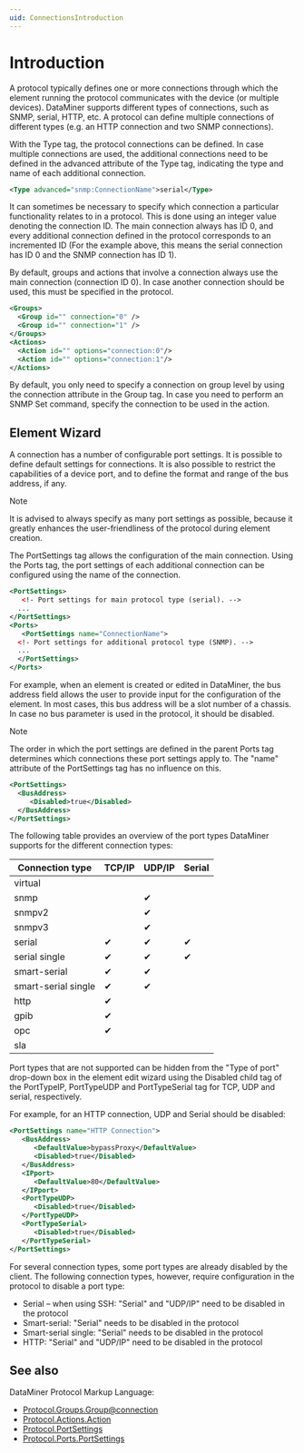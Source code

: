 ```yaml
---
uid: ConnectionsIntroduction
---
```


# Introduction

A protocol typically defines one or more connections through which the element running the protocol communicates with the device (or multiple devices). DataMiner supports different types of connections, such as SNMP, serial, HTTP, etc. A protocol can define multiple connections of different types (e.g. an HTTP connection and two SNMP connections).

With the Type tag, the protocol connections can be defined. In case multiple connections are used, the additional connections need to be defined in the advanced attribute of the Type tag, indicating the type and name of each additional connection.

```xml
<Type advanced="snmp:ConnectionName">serial</Type>
```

It can sometimes be necessary to specify which connection a particular functionality relates to in a protocol. This is done using an integer value denoting the connection ID. The main connection always has ID 0, and every additional connection defined in the protocol corresponds to an incremented ID (For the example above, this means the serial connection has ID 0 and the SNMP connection has ID 1).

By default, groups and actions that involve a connection always use the main connection (connection ID 0). In case another connection should be used, this must be specified in the protocol.

```xml
<Groups>
  <Group id="" connection="0" />
  <Group id="" connection="1" />
</Groups>
<Actions>
  <Action id="" options="connection:0"/>
  <Action id="" options="connection:1"/>
</Actions>
```

By default, you only need to specify a connection on group level by using the connection attribute in the Group tag. In case you need to perform an SNMP Set command, specify the connection to be used in the action.

## Element Wizard

A connection has a number of configurable port settings. It is possible to define default settings for connections. It is also possible to restrict the capabilities of a device port, and to define the format and range of the bus address, if any.

> [!NOTE]
> It is advised to always specify as many port settings as possible, because it greatly enhances the user-friendliness of the protocol during element creation.

The PortSettings tag allows the configuration of the main connection. Using the Ports tag, the port settings of each additional connection can be configured using the name of the connection.

```xml
<PortSettings>
   <!- Port settings for main protocol type (serial). -->
  ...
</PortSettings>
<Ports>
   <PortSettings name="ConnectionName">
  <!- Port settings for additional protocol type (SNMP). -->
  ...
  </PortSettings>
</Ports>
```

For example, when an element is created or edited in DataMiner, the bus address field allows the user to provide input for the configuration of the element. In most cases, this bus address will be a slot number of a chassis. In case no bus parameter is used in the protocol, it should be disabled.

> [!NOTE]
> The order in which the port settings are defined in the parent Ports tag determines which connections these port settings apply to. The "name" attribute of the PortSettings tag has no influence on this.

```xml
<PortSettings>
  <BusAddress>
     <Disabled>true</Disabled>
  </BusAddress>
</PortSettings>
```

The following table provides an overview of the port types DataMiner supports for the different connection types:

|Connection type|TCP/IP|UDP/IP|Serial|
|--- |--- |--- |--- |
|virtual||||
|snmp||&#10004;||
|snmpv2||&#10004;||
|snmpv3||&#10004;||
|serial|&#10004;|&#10004;|&#10004;|
|serial single|&#10004;|&#10004;|&#10004;|
|smart-serial|&#10004;|&#10004;||
|smart-serial single|&#10004;|&#10004;||
|http|&#10004;|||
|gpib|&#10004;|||
|opc|&#10004;|||
|sla||||

Port types that are not supported can be hidden from the "Type of port" drop-down box in the element edit wizard using the Disabled child tag of the PortTypeIP, PortTypeUDP and PortTypeSerial tag for TCP, UDP and serial, respectively.

For example, for an HTTP connection, UDP and Serial should be disabled:

```xml
<PortSettings name="HTTP Connection">
   <BusAddress>
      <DefaultValue>bypassProxy</DefaultValue>
      <Disabled>true</Disabled>
   </BusAddress>
   <IPport>
      <DefaultValue>80</DefaultValue>
   </IPport>
   <PortTypeUDP>
      <Disabled>true</Disabled>
   </PortTypeUDP>
   <PortTypeSerial>
      <Disabled>true</Disabled>
   </PortTypeSerial>
</PortSettings>
```

For several connection types, some port types are already disabled by the client. The following connection types, however, require configuration in the protocol to disable a port type:

- Serial – when using SSH: "Serial" and "UDP/IP" need to be disabled in the protocol
- Smart-serial: "Serial" needs to be disabled in the protocol
- Smart-serial single:  "Serial" needs to be disabled in the protocol
- HTTP: "Serial" and "UDP/IP" need to be disabled in the protocol

## See also

DataMiner Protocol Markup Language:

- [Protocol.Groups.Group@connection](xref:Protocol.Groups.Group-connection)
- [Protocol.Actions.Action](xref:Protocol.Actions.Action)
- [Protocol.PortSettings](xref:Protocol.PortSettings)
- [Protocol.Ports.PortSettings](xref:Protocol.Ports.PortSettings)
